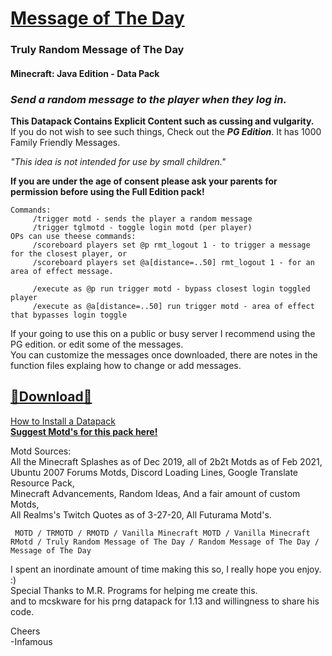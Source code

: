 # [Message of The Day]()    
### Truly Random Message of The Day
#### Minecraft: Java Edition - Data Pack

### *Send a random message to the player when they log in.*  
     
__This Datapack Contains Explicit Content such as cussing and vulgarity.__    
If you do not wish to see such things, Check out the ___PG Edition___.  It has 1000 Family Friendly Messages.  

*"This idea is not intended for use by small children."*

__If you are under the age of consent please ask your parents for permission before using the Full Edition pack!__    
~~~
Commands:   
     /trigger motd - sends the player a random message   
     /trigger tglmotd - toggle login motd (per player)   
OPs can use theese commands:  
     /scoreboard players set @p rmt_logout 1 - to trigger a message for the closest player, or 
     /scoreboard players set @a[distance=..50] rmt_logout 1 - for an area of effect message.  
     
     /execute as @p run trigger motd - bypass closest login toggled player
     /execute as @a[distance=..50] run trigger motd - area of effect that bypasses login toggle
~~~
If your going to use this on a public or busy server I recommend using the PG edition. or edit some of the messages.   
You can customize the messages once downloaded, there are notes in the function files explaing how to change or add messages. 

## [🔗Download🔗](https://github.com/InfamousMusicify/MOTD/archive/refs/heads/master.zip)

[How to Install a Datapack](https://youtu.be/JHEjZlVlqGE)     
__[Suggest Motd's for this pack here!](https://www.reddit.com/user/InfamousMusicify/comments/pznw9e/trmotd_suggestions/)__

Motd Sources:   
     All the Minecraft Splashes as of Dec 2019, all of 2b2t Motds as of Feb 2021,   
     Ubuntu 2007 Forums Motds, Discord Loading Lines, Google Translate Resource Pack,  
     Minecraft Advancements, Random Ideas, And a fair amount of custom Motds,   
     All Realms's Twitch Quotes as of 3-27-20, All Futurama Motd's.  

     MOTD / TRMOTD / RMOTD / Vanilla Minecraft MOTD / Vanilla Minecraft RMotd / Truly Random Message of The Day / Random Message of The Day / Message of The Day

I spent an inordinate amount of time making this so, I really hope you enjoy. :)   
Special Thanks to M.R. Programs for helping me create this.  
and to mcskware for his prng datapack for 1.13 and willingness to share his code.  

Cheers   
-Infamous   
